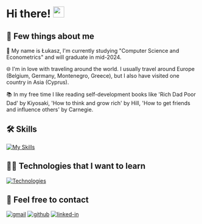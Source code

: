 # Hi there! <img src="https://media.giphy.com/media/hvRJCLFzcasrR4ia7z/giphy.gif" width="29px" height="29px">

## 🚀 Few things about me

🤯 My name is Łukasz, I'm currently studying "Computer Science and Econometrics" and will graduate in mid-2024.

🌐 I'm in love with traveling around the world. I usually travel around Europe (Belgium, Germany, Montenegro, Greece), but I also have visited one country in Asia (Cyprus).

📚 In my free time I like reading self-development books like 'Rich Dad Poor Dad' by Kiyosaki, 'How to think and grow rich' by Hill, 
'How to get friends and influence others' by Carnegie.

## 🛠️ Skills
[![My Skills](https://skillicons.dev/icons?i=.net,python,fastapi,git,react,xunit,linux&theme=light)](https://skillicons.dev)

## 👨‍💻 Technologies that I want to learn
[![Technologies](https://skillicons.dev/icons?i=docker,aws,&theme=light)](https://skillicons.dev)

## 📝 Feel free to contact
[![gmail](https://img.shields.io/badge/Gmail-D14836?style=for-the-badge&logo=Gmail&logoColor=white)](mailto:socik2091@gmail.com)
[![github](https://img.shields.io/badge/GitHub-000000?style=for-the-badge&logo=GitHub&logoColor=white)](https://github.com/lsocpb)
[![linked-in](https://img.shields.io/badge/Linked_In-0077B5?style=for-the-badge&logo=LinkedIn&logoColor=white)](https://www.linkedin.com/in/%C5%82ukasz-socik-4a6baa233/)

